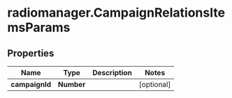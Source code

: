 # radiomanager.CampaignRelationsItemsParams

## Properties
Name | Type | Description | Notes
------------ | ------------- | ------------- | -------------
**campaignId** | **Number** |  | [optional] 


